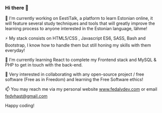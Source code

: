 ### Hi there 👋

🔭 I'm currently working on EestiTalk, a platform to learn Estonian online, it will feature several study techniques and tools that will greatly improve the learning process to anyone interested in the Estonian language, lähme!

⚡ My stack consists on HTML5/CSS , Javascript ES6, SASS, Bash and Bootstrap, I know how to handle them but still honing my skills with them everyday! 

🌱 I'm currently learning React to complete my Frontend stack and MySQL & PHP to get in touch with the back-end.

🤔 Very interested in collaborating with any open-source project / free software (Free as in Freedom) and learning the Free Software ethics!

📫 You may reach me via my personal website www.fedalvdev.com or email fedvhast@gmail.com

Happy coding!

<!--
**vHast/vHast** is a ✨ _special_ ✨ repository because its `README.md` (this file) appears on your GitHub profile.

Here are some ideas to get you started:

- 🔭 I’m currently working on ...
- 🌱 I’m currently learning ...
- 👯 I’m looking to collaborate on ...
- 🤔 I’m looking for help with ...
- 💬 Ask me about ...
- 📫 How to reach me: ...
- 😄 Pronouns: ...
- ⚡ Fun fact: ...
-->
